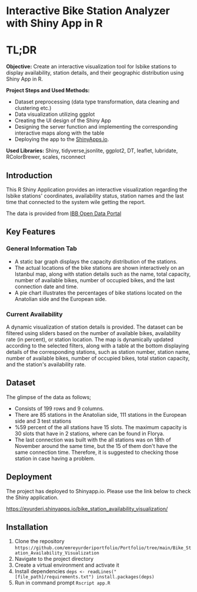 # Interactive Bike Station Analyzer with Shiny App in R

# TL;DR

**Objective:** Create an interactive visualization tool for Isbike stations to display availability, station details, and their geographic distribution using Shiny App in R.

**Project Steps and Used Methods:** 
- Dataset preprocessing (data type transformation, data cleaning and clustering etc.)
- Data visualization utilizing ggplot
- Creating the UI design of the Shiny App
- Designing the server function and implementing the corresponding interactive maps along with the table
- Deploying the app to the [ShinyApps.io](https://eyurderi.shinyapps.io/bike_station_availability_visualization/).

**Used Libraries:** Shiny, tidyverse,jsonlite, ggplot2, DT, leaflet, lubridate, RColorBrewer, scales, rsconnect

## Introduction

This R Shiny Application provides an interactive visualization regarding the Isbike stations' coordinates, availability status, station names and the last time that connected to the system wile getting the report. 

The data is provided from [IBB Open Data Portal](https://data.ibb.gov.tr/)

## Key Features

### General Information Tab
- A static bar graph displays the capacity distribution of the stations.
- The actual locations of the bike stations are shown interactively on an Istanbul map, along with station details such as the name, total capacity, number of available bikes, number of occupied bikes, and the last connection date and time.
- A pie chart illustrates the percentages of bike stations located on the Anatolian side and the European side.

### Current Availability
A dynamic visualization of station details is provided. The dataset can be filtered using sliders based on the number of available bikes, availability rate (in percent), or station location. The map is dynamically updated according to the selected filters, along with a table at the bottom displaying details of the corresponding stations, such as station number, station name, number of available bikes, number of occupied bikes, total station capacity, and the station's availability rate.

## Dataset

The glimpse of the data as follows;

- Consists of 199 rows and 9 columns.
- There are 85 stations in the Anatolian side, 111 stations in the European side and 3 test stations
- %59 percent of the all stations have 15 slots. The maximum capacity is 30 slots that have in 2 stations, where can be found in Florya.
- The last connection was built with the all stations was on 18th of November around the same time, but the 15 of them don't have the same connection time. Therefore, it is suggested to checking those station in case having a problem.

## Deployment
The project has deployed to Shinyapp.io. Please use the link below to check the Shiny application.

https://eyurderi.shinyapps.io/bike_station_availability_visualization/

## Installation

1. Clone the repository
   `https://github.com/emreyurderiportfolio/Portfolio/tree/main/Bike_Station_Availability_Visualization` 
2. Navigate to the project directory
3. Create a virtual environment and activate it
4. Install dependencies
   `deps <- readLines("[file_path]/requirements.txt")
    install.packages(deps)`
5. Run in command prompt
   `Rscript app.R`




